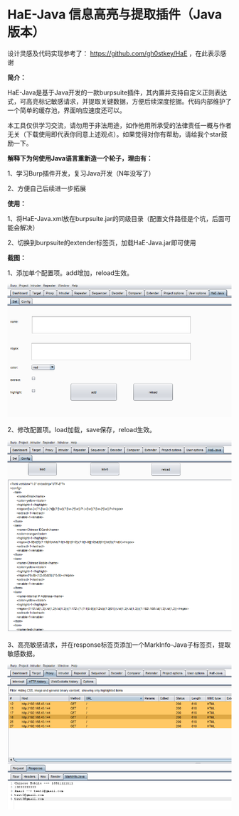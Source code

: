 # **HaE-Java  信息高亮与提取插件（Java版本）**

设计灵感及代码实现参考了： https://github.com/gh0stkey/HaE    ，在此表示感谢

**简介：**

HaE-Java是基于Java开发的一款burpsuite插件，其内置并支持自定义正则表达式，可高亮标记敏感请求，并提取关键数据，方便后续深度挖掘。代码内部维护了一个简单的缓存池，界面响应速度还可以。



本工具仅供学习交流，请勿用于非法用途，如作他用所承受的法律责任一概与作者无关（下载使用即代表你同意上述观点）。如果觉得对你有帮助，请给我个star鼓励一下。



**解释下为何使用Java语言重新造一个轮子，理由有：**

1、学习Burp插件开发，复习Java开发（N年没写了）

2、方便自己后续进一步拓展



**使用：**

1、将HaE-Java.xml放在burpsuite.jar的同级目录（配置文件路径是个坑，后面可能会解决）

2、切换到burpsuite的extender标签页，加载HaE-Java.jar即可使用





**截图：**

1、添加单个配置项。add增加，reload生效。



![image-1](images/1.png)



2、修改配置项。load加载，save保存，reload生效。



![image-2](images/2.png)





3、高亮敏感请求，并在response标签页添加一个MarkInfo-Java子标签页，提取敏感数据。



![image-3](images/3.png)



